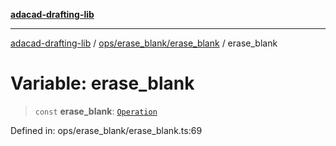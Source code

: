 [**adacad-drafting-lib**](../../../../README.md)

***

[adacad-drafting-lib](../../../../modules.md) / [ops/erase\_blank/erase\_blank](../README.md) / erase\_blank

# Variable: erase\_blank

> `const` **erase\_blank**: [`Operation`](../../../../objects/datatypes/type-aliases/Operation.md)

Defined in: ops/erase\_blank/erase\_blank.ts:69
